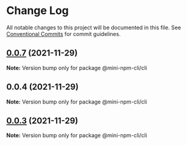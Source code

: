 # Change Log

All notable changes to this project will be documented in this file.
See [Conventional Commits](https://conventionalcommits.org) for commit guidelines.

## [0.0.7](https://github.com/doujianyu/mini-package-cli/compare/v0.0.6...v0.0.7) (2021-11-29)

**Note:** Version bump only for package @mini-npm-cli/cli

## 0.0.4 (2021-11-29)

**Note:** Version bump only for package @mini-npm-cli/cli

## [0.0.3](https://github.com/doujianyu/mini-package-cli/compare/v0.0.2...v0.0.3) (2021-11-29)

**Note:** Version bump only for package @mini-npm-cli/cli
